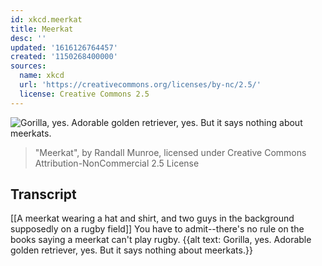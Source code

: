 ```yaml
---
id: xkcd.meerkat
title: Meerkat
desc: ''
updated: '1616126764457'
created: '1150268400000'
sources:
  name: xkcd
  url: 'https://creativecommons.org/licenses/by-nc/2.5/'
  license: Creative Commons 2.5
---
```

![Gorilla, yes.  Adorable golden retriever, yes.  But it says nothing about meerkats.](https://imgs.xkcd.com/comics/meerkat.jpg)
> "Meerkat", by Randall Munroe, licensed under Creative Commons Attribution-NonCommercial 2.5 License

## Transcript
[[A meerkat wearing a hat and shirt, and two guys in the background supposedly on a rugby field]]
You have to admit--there's no rule on the books saying a meerkat can't play rugby.
{{alt text: Gorilla, yes.  Adorable golden retriever, yes.  But it says nothing about meerkats.}}
